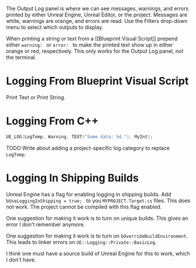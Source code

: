 The Output Log panel is where we can see messages, warnings, and errors printed by either Unreal Engine, Unreal Editor, or the project.
Messages are white, warnings are orange, and errors are read.
Use the Filters drop-down menu to select which outputs to display.

When printing a string or text from a [[Blueprint Visual Script]] prepend either `warning: ` or `error: ` to make the printed text show up in either orange or red, respectively.
This only works for the Output Log panel, not the terminal.


# Logging From Blueprint Visual Script

Print Text or Print String.


# Logging From C++

```cpp
UE_LOG(LogTemp, Warning, TEXT("Some data: %d."), MyInt);
```

TODO Write about adding a project-specific log category to replace `LogTemp`.


# Logging In Shipping Builds

Unreal Engine has a flag for enabling logging in shipping builds.
Add `bUseLoggingInShipping = true; ` to you `MYPROJECT.Target.cs` files.
This does not work.
The project cannot be compiled with this flag enabled.

One suggestion for making it work is to turn on unique builds.
This gives an error I don't remember anymore.

One suggestion for making it work is to turn on `bOverrideBuildEnvironment`.
This leads to linker errors on `UE::Logging::Private::BasicLog`.

I think one must have a source build of Unreal Engine for this to work,
which I don't have.
